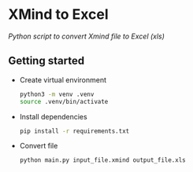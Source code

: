 # XMind to Excel
_Python script to convert Xmind file to Excel (xls)_

## Getting started

- Create virtual environment

    ```zsh
    python3 -m venv .venv
    source .venv/bin/activate
    ```

- Install dependencies

    ```zsh
    pip install -r requirements.txt
    ```

- Convert file

    ```zsh
    python main.py input_file.xmind output_file.xls
    ```

